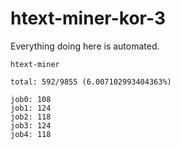 # htext-miner-kor-3

Everything doing here is automated.

```
htext-miner

total: 592/9855 (6.007102993404363%)

job0: 108
job1: 124
job2: 118
job3: 124
job4: 118
```
